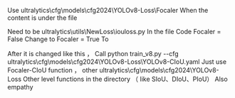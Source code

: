  Use  ultralytics\cfg\models\cfg2024\YOLOv8-Loss\Focaler  When the content is under the file 

 Need to be ultralytics\utils\NewLoss\iouloss.py In the file 
 Code 
Focaler = False
 Change to 
Focaler = True
 To 


 After it is changed like this ， Call  python train_v8.py --cfg ultralytics\cfg\models\cfg2024\YOLOv8-Loss\YOLOv8-CIoU.yaml
 Just use Focaler-CIoU function ， other ultralytics\cfg\models\cfg2024\YOLOv8-Loss Other level functions in the directory （ like SIoU、DIoU、PIoU） Also empathy 